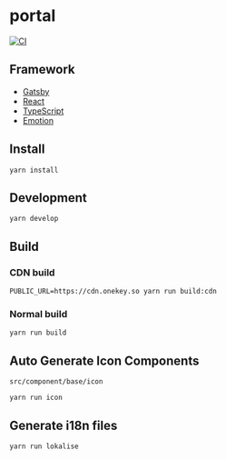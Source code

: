 # portal

[![CI](https://github.com/OneKeyHQ/portal/actions/workflows/main.yml/badge.svg)](https://github.com/OneKeyHQ/portal/actions/workflows/main.yml)

## Framework

- [Gatsby](https://www.gatsbyjs.com/)
- [React](https://reactjs.org/)
- [TypeScript](https://www.typescriptlang.org/)
- [Emotion](https://emotion.sh/)

## Install

```
yarn install
```

## Development

```
yarn develop
```

## Build

### CDN build

```
PUBLIC_URL=https://cdn.onekey.so yarn run build:cdn
```

### Normal build

```
yarn run build
```

## Auto Generate Icon Components

`src/component/base/icon`

```
yarn run icon
```

## Generate i18n files

```
yarn run lokalise
```
